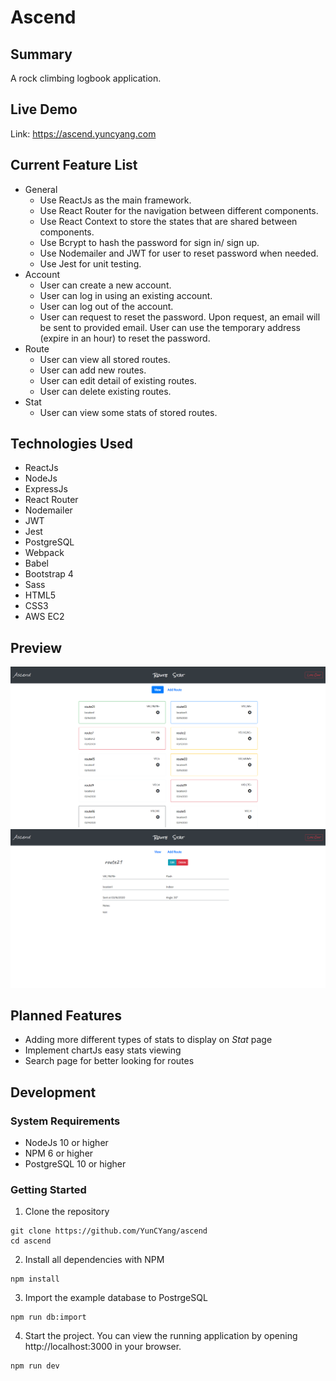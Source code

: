 # Ascend

## Summary
A rock climbing logbook application.

## Live Demo
Link: https://ascend.yuncyang.com

## Current Feature List
- General
  - Use ReactJs as the main framework.
  - Use React Router for the navigation between different components.
  - Use React Context to store the states that are shared between components.
  - Use Bcrypt to hash the password for sign in/ sign up.
  - Use Nodemailer and JWT for user to reset password when needed.
  - Use Jest for unit testing.
- Account
  - User can create a new account.
  - User can log in using an existing account.
  - User can log out of the account.
  - User can request to reset the password. Upon request, an email will be sent to provided email. User can use the temporary address (expire in an hour) to reset the password.
- Route
  - User can view all stored routes.
  - User can add new routes.
  - User can edit detail of existing routes.
  - User can delete existing routes.
- Stat
  - User can view some stats of stored routes.

## Technologies Used
- ReactJs
- NodeJs
- ExpressJs
- React Router
- Nodemailer
- JWT
- Jest
- PostgreSQL
- Webpack
- Babel
- Bootstrap 4
- Sass
- HTML5
- CSS3
- AWS EC2

## Preview
![](./server/public/images/ascend_log.png)
![](./server/public/images/ascend_detail.png)

## Planned Features
- Adding more different types of stats to display on *Stat* page
- Implement chartJs easy stats viewing
- Search page for better looking for routes

## Development
### System Requirements
- NodeJs 10 or higher
- NPM 6 or higher
- PostgreSQL 10 or higher

### Getting Started
1. Clone the repository
  ```
  git clone https://github.com/YunCYang/ascend
  cd ascend
  ```
2. Install all dependencies with NPM
  ```
  npm install
  ```
3. Import the example database to PostrgeSQL
  ```
  npm run db:import
  ```
4. Start the project. You can view the running application by opening http://localhost:3000 in your browser.
  ```
  npm run dev
  ```
